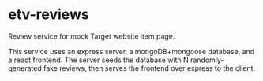 # etv-reviews
Review service for mock Target website item page.

This service uses an express server, a mongoDB+mongoose database, and a react frontend. The server seeds the database with N randomly-generated fake reviews, then serves the frontend over express to the client.